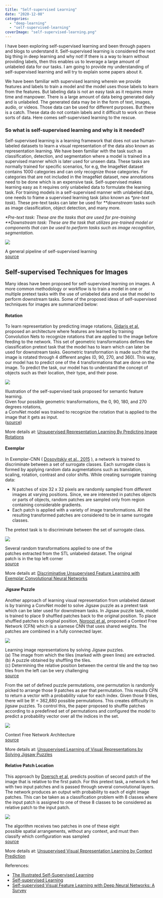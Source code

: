 ```yaml
---
title: "Self-supervised Learning"
date: "2020-12-08"
categories: 
  - "deep-learning"
  - "self-supervised-learning"
coverImage: "self-supervised-learning.png"
---
```


I have been exploring self-supervised learning and been through papers and blogs to understand it. Self-supervised learning is considered the next big thing in deep learning and why not! If there is a way to learn without providing labels, then this enables us to leverage a large amount of unlabeled data for our tasks. I am going to provide my understanding of self-supervised learning and will try to explain some papers about it.

We have been familiar with supervised learning wherein we provide features and labels to train a model and the model uses those labels to learn from the features. But labeling data is not an easy task as it requires more time and manpower. There is a large amount of data being generated daily and is unlabeled. The generated data may be in the form of text, images, audio, or videos. Those data can be used for different purposes. But there is a catch. These data do not contain labels and it difficult to work on these sorts of data. Here comes self-supervised learning to the rescue.

### So what is self-supervised learning and why is it needed?

Self-supervised learning is a learning framework that does not use human-labeled datasets to learn a visual representation of the data also known as representation learning. We have been familiar with the task such as classification, detection, and segmentation where a model is trained in a supervised manner which is later used for unseen data. These tasks are normally trained for specific scenarios, for e.g, the ImageNet dataset contains 1000 categories and can only recognize those categories. For categories that are not included in the ImageNet dataset, new annotations need to be done which is an expensive task. Self-supervised makes learning easy as it requires only unlabeled data to formulate the learning task. For training models in a self-supervised manner with unlabeled data, one needs to frame a supervised learning task (also known as _\*pre-text task_). These pre-text tasks can later be used for _\*\*downstream_ tasks such as image classification, object detection, and many more.

_\*Pre-text task: These are the tasks that are used for pre-training  
\*\*Downstream task: These are the task that utilizes pre-trained model or components that can be used to perform tasks such as image recognition, segmentation._

![](https://prabinnepal.com/wp-content/uploads/2020/12/self-supervised-learning.png)

A general pipeline of self-supervised learning  
[source](https://arxiv.org/pdf/1902.06162.pdf)

## Self-supervised Techniques for Images

Many ideas have been proposed for self-supervised learning on images. A more common methodology or workflow is to train a model in one or multiple pretext tasks with the use of unlabeled data and use that model to perform downstream tasks. Some of the proposed ideas of self-supervised techniques for images are summarized below:

#### Rotation

To learn representation by predicting image rotations, [Gidaris et al.](https://arxiv.org/abs/1803.07728) proposed an architecture where features are learned by training Convolution Nets to recognize rotations that are applied to the image before feeding to the network. This set of geometric transformations defines the classification pretext task that the model has to learn which can later be used for downstream tasks. Geometric transformation is made such that the image is rotated through 4 different angles (0, 90, 270, and 360). This way, our model has to predict one of the 4 transformations that are done on the image. To predict the task, our model has to understand the concept of objects such as their location, their type, and their pose.

![](https://prabinnepal.com/wp-content/uploads/2020/12/self-supervised-rotation.png)

Illustration of the self-supervised task proposed for semantic feature learning.  
Given four possible geometric transformations, the 0, 90, 180, and 270 degrees rotations,  
a ConvNet model was trained to recognize the rotation that is applied to the image that it gets as input.  
([source](https://arxiv.org/pdf/1803.07728.pdf))

More details at: [Unsupervised Representation Learning By Predicting Image Rotations](https://arxiv.org/pdf/1803.07728.pdf)

#### Exemplar

In Exemplar-CNN ( [Dosovitskiy et al., 2015](https://arxiv.org/abs/1406.6909) ), a network is trained to discriminate between a set of surrogate classes. Each surrogate class is formed by applying random data augmentations such as translation, scaling, rotation, contrast and color shifts. While creating surrogate training data:

- N patches of size 32 x 32 pixels are randomly sampled from different images at varying positions. Since, we are interested in patches objects or parts of objects, random patches are sampled only from region containing considerable gradients.
- Each patch is applied with a variety of image transformations. All the resulting transformed patches are considered to be in same surrogate classes.

The pretext task is to discriminate between the set of surrogate class.

![](https://prabinnepal.com/wp-content/uploads/2020/12/exemplarCNN-transformation.png)

Several random transformations applied to one of the  
patches extracted from the STL unlabeled dataset. The original  
patch is in the top left corner  
[source](https://arxiv.org/pdf/1406.6909)

More details at: [Discriminative Unsupervised Feature Learning with Exemplar Convolutional Neural Networks](https://arxiv.org/pdf/1406.6909.pdf)

#### Jigsaw Puzzle

Another approach of learning visual representation from unlabeled dataset is by training a ConvNet model to solve Jigsaw puzzle as a pretext task which can be later used for downstream tasks. In Jigsaw puzzle task, model is trained to place 9 shuffled patches back to the original position. To place shuffled patches to original position, [Noroozi et al.](https://arxiv.org/pdf/1603.09246) proposed a Context Free Network (CFN) which is a siamese CNN that uses shared weights. The patches are combined in a fully connected layer.

![](https://prabinnepal.com/wp-content/uploads/2020/12/jigsaw-puzzle-1024x332.png)

Learning image representations by solving Jigsaw puzzles.  
(a) The image from which the tiles (marked with green lines) are extracted.  
(b) A puzzle obtained by shuffling the tiles.  
(c) Determining the relative position between the central tile and the top two tiles from the left can be very challenging  
[source](https://arxiv.org/pdf/1603.09246.pdf)

From the set of defined puzzle permutations, one permutation is randomly picked to arrange those 9 patches as per that permutation. This results CFN to return a vector with a probability value for each index. Given those 9 tiles, there will be 9! = 362,880 possible permutations. This creates difficulty in jigsaw puzzles. To control this, the paper proposed to shuffle patches according to a predefined set of permutations and configured the model to predict a probability vector over all the indices in the set.

![](https://prabinnepal.com/wp-content/uploads/2020/12/cfn_architecture.png)

Context Free Network Architecture  
[source](https://arxiv.org/pdf/1603.09246.pdf)

More details at: [Unsupervised Learning of Visual Representations by Solving Jigsaw Puzzles](https://arxiv.org/pdf/1603.09246.pdf)

#### Relative Patch Location

This approach by [Doersch et al](https://arxiv.org/pdf/1505.05192), predicts position of second patch of the image that is relative to the first patch. For this pretext task, a network is fed with two input patches and is passed through several convolutional layers. The network produces an output with probability to each of eight image patches. This can be taken as a classification problem with 8 classes where the input patch is assigned to one of these 8 classes to be considered as relative patch to the input patch.

![](https://prabinnepal.com/wp-content/uploads/2020/12/context_prediction.png)

The algorithm receives two patches in one of these eight  
possible spatial arrangements, without any context, and must then  
classify which configuration was sampled  
[source](https://arxiv.org/pdf/1505.05192.pdf)

More details at: [Unsupervised Visual Representation Learning by Context Prediction](https://arxiv.org/pdf/1505.05192.pdf)

References:

- [The Illustrated Self-Supervised Learning](https://amitness.com/2020/02/illustrated-self-supervised-learning/)
- [Self-supervised Learning](https://lilianweng.github.io/lil-log/2019/11/10/self-supervised-learning.html)
- [Self-supervised Visual Feature Learning with Deep Neural Networks: A Survey](https://arxiv.org/abs/1902.06162)
